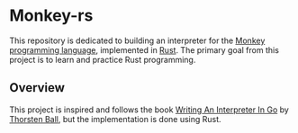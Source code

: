 # Monkey-rs

This repository is dedicated to building an interpreter for the [Monkey programming language](https://monkeylang.org/), implemented in [Rust](https://www.rust-lang.org/). The primary goal from this project is to learn and practice Rust programming.

## Overview

This project is inspired and follows the book [Writing An Interpreter In Go](https://interpreterbook.com/) by [Thorsten Ball](https://thorstenball.com/), but the implementation is done using Rust.

